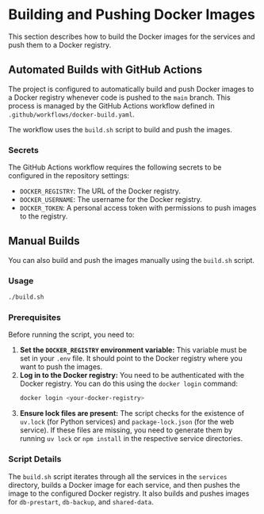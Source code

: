 # Building and Pushing Docker Images

This section describes how to build the Docker images for the services and push them to a Docker registry.

## Automated Builds with GitHub Actions

The project is configured to automatically build and push Docker images to a Docker registry whenever code is pushed to the `main` branch. This process is managed by the GitHub Actions workflow defined in `.github/workflows/docker-build.yaml`.

The workflow uses the `build.sh` script to build and push the images.

### Secrets

The GitHub Actions workflow requires the following secrets to be configured in the repository settings:

*   `DOCKER_REGISTRY`: The URL of the Docker registry.
*   `DOCKER_USERNAME`: The username for the Docker registry.
*   `DOCKER_TOKEN`: A personal access token with permissions to push images to the registry.

## Manual Builds

You can also build and push the images manually using the `build.sh` script.

### Usage

```bash
./build.sh
```

### Prerequisites

Before running the script, you need to:

1.  **Set the `DOCKER_REGISTRY` environment variable:** This variable must be set in your `.env` file. It should point to the Docker registry where you want to push the images.
2.  **Log in to the Docker registry:** You need to be authenticated with the Docker registry. You can do this using the `docker login` command:
    ```bash
    docker login <your-docker-registry>
    ```
3.  **Ensure lock files are present:** The script checks for the existence of `uv.lock` (for Python services) and `package-lock.json` (for the web service). If these files are missing, you need to generate them by running `uv lock` or `npm install` in the respective service directories.

### Script Details

The `build.sh` script iterates through all the services in the `services` directory, builds a Docker image for each service, and then pushes the image to the configured Docker registry. It also builds and pushes images for `db-prestart`, `db-backup`, and `shared-data`.
